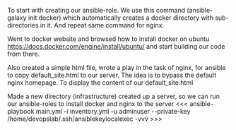 To start with creating our ansible-role. We use this command (ansible-galaxy init docker) which automatically creates a docker directory with sub-directories in it. And repeat same command for nginx.


Went to docker website and browsed how to install docker on ubuntu https://docs.docker.com/engine/install/ubuntu/ and start building our code from there.


Also created a simple html file, wrote a play in the task of nginx, for ansible to copy default_site.html to our server. The idea is  to bypass the default nginx homepage. To display the content of our default_site.html


Made a new directory (infrastructure) created up a server, so we can run our ansible-roles to install docker and nginx to the server <<< ansible-playbook main.yml -i inventory.yml -u adminuser --private-key /home/devopslab/.ssh/ansiblekeylocalexec -vvv >>>